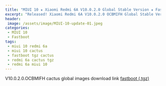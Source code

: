 ```yaml
---
title: "MIUI 10 ★ Xiaomi Redmi 6A V10.0.2.0 Global Stable Version ★ Fastboot ROM Download"
excerpt: "Released! Xiaomi Redmi 6A V10.0.2.0 OCBMIFH Global Stable Version Fastboot File Download"
header:
 image: /assets/image/MIUI-10-update-01.jpeg
categories:
 - MIUI 10
 - Fastboot
tags:
 - miui 10 redmi 6a
 - miui 10 cactus
 - fastboot tgz cactus
 - redmi 6a cactus tgz
 - redmi 6a miui 10
---
```


V10.0.2.0.OCBMIFH cactus global images download link [fastboot (.tgz)](http://bigota.d.miui.com/V10.0.2.0.OCBMIFH/cactus_global_images_V10.0.2.0.OCBMIFH_20180919.0000.00_8.1_global_95c26368e7.tgz)
